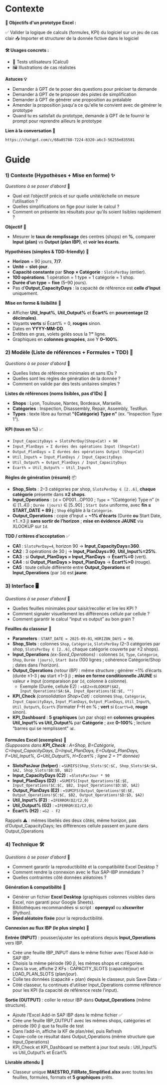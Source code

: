 # Contexte
**📌 Objectifs d'un prototype Excel :**

✅ Valider la logique de calculs (formules, KPI) du logiciel sur un jeu de cas clair
📥 Importer et structurer de la donnée fictive dans le logiciel

**🛠 Usages concrets :**
- 👥 Tests utilisateurs (Calcul)
- 🖼️ Illustrations de cas réalistes

**Astuces 💡**
- Demander à GPT de te poser des questions pour préciser ta demande
- Demander à GPT de te proposer des pistes de simplification
- Demander à GPT de générer une proposition au préalable
- Amender la proposition jusqu'a ce qu'elle te convient avec de générer le prototype
- Quand tu es satisfait du prototype, demande à GPT de te fournir le prompt pour reprendre ailleurs le prototype

**Lien à la conversation 🔗**
```
https://chatgpt.com/c/68a05788-7224-8320-a6c3-56255e835581
```

# Guide 

### 1) Contexte (Hypothèses + Mise en forme) ✨
*Questions à se poser d’abord* 🤔  
- Quel est l’objectif précis et sur quelle unité/échelle on mesure l’utilisation ?  
- Quelles simplifications on fige pour isoler le calcul ?  
- Comment on présente les résultats pour qu’ils soient lisibles rapidement ?

**Objectif** 🎯  
- Mesurer le **taux de remplissage** des centres (shops) en **%**, comparer **Input (plan)** vs **Output (plan IBP)**, et **voir les écarts**.

**Hypothèses (simples & TDD-friendly)** 🧩  
- **Horizon** = 90 jours, **7/7**.  
- **Unité** = **slot-jour**.  
- **Capacité constante** par **Shop × Catégorie** : `SlotsPerDay` (entier).  
- **100 opérations**. 1 opération = 1 type = 1 catégorie = 1 shop.  
- **Durée d’un type** = **fixe** (5–90 jours).  
- Pas d’**Output_CapacityDays** : la capacité de référence est **celle d’Input** uniquement.

**Mise en forme & lisibilité** 👀  
- Afficher **Util_Input%**, **Util_Output%** et **Écart%** en **pourcentage (2 décimales)**.  
- Voyants **verts** si Écart% = 0, **rouges** sinon.  
- Dates en **YYYY-MM-DD**.  
- Entêtes en gras, volets gelés sous la 1ʳᵉ ligne.  
- Graphiques en **colonnes groupées**, axe Y **0–100%**.

### 2) Modèle (Liste de références + Formules + TDD) 🧠
*Questions à se poser d’abord* 📝  
- Quelles listes de référence minimales et sans IDs ?  
- Quelles sont les règles de génération de la donnée ?
- Comment on valide par des tests unitaires simples ?

**Listes de références (noms lisibles, pas d’IDs)** 📇  
- **Shops** : Lyon, Toulouse, Nantes, Bordeaux, Marseille.  
- **Catégories** : Inspection, Disassembly, Repair, Assembly, TestRun.  
- **Types** : texte libre au format **“{Catégorie} Type n”** (ex. “Inspection Type 1”).

**KPI (tous en %)** 📈  
- `Input_CapacityDays = SlotsPerDay(Shop×Cat) × 90`  
- `Input_PlanDays = Σ durées des opérations Input (Shop×Cat)`  
- `Output_PlanDays = Σ durées des opérations Output (Shop×Cat)`  
- `Util_Input% = Input_PlanDays / Input_CapacityDays`  
- `Util_Output% = Output_PlanDays / Input_CapacityDays`  
- `Écart% = Util_Output% – Util_Input%`

**Règles de génération (résumé)** 📦  
- **Shop_Slots** : 2–3 catégories par shop, `SlotsPerDay ∈ [2..6]`, **chaque catégorie** présente dans **≥2 shops**.  
- **Input_Operations** : `Id` = OP001…OP100 ; `Type` = “{Catégorie} Type n” (n ∈ [1..4]) ; `Durée (jours)` ∈ [5..90] ; `Start Date` uniforme, avec **fin ≤ START_DATE + 89 j** ; `Shop` éligible à la `Catégorie`.  
- **Output_Operations** : copie d’Input + **~1% d’écarts** (Durée **ou** Start Date, ±1..±3 j) **sans sortir de l’horizon** ; **mise en évidence JAUNE** via XLOOKUP sur `Id`.

**TDD / critères d’acceptation** ✅  
- **CA1** : `SlotsPerDay=4`, horizon 90 → **Input_CapacityDays=360**.  
- **CA2** : 3 opérations de 30 j → **Input_PlanDays=90**, **Util_Input%=25%**.  
- **CA3** : si **Output_PlanDays = Input_PlanDays** → **Écart%=0** (vert).  
- **CA4** : si **Output_PlanDays > Input_PlanDays** → **Écart%>0** (rouge).  
- **CA5** : toute cellule différente entre **Output_Operations** et **Input_Operations** (par `Id`) est **jaune**.

### 3) Interface 🖥️
*Questions à se poser d’abord* 💬  
- Quelles feuilles minimales pour saisir/recoller et lire les KPI ?  
- Comment signaler visuellement les différences cellule par cellule ?
- Comment garantir le calcul “input vs output” au bon grain ?

**Feuilles du classeur** 📒  
- **Parameters** : `START_DATE = 2025-09-01`, `HORIZON_DAYS = 90`.  
- **Shop_Slots** : colonnes `Shop`, `Catégorie`, `SlotsPerDay` (2–3 catégories par shop, `SlotsPerDay ∈ [2..6]`, chaque catégorie couverte par ≥2 shops).  
- **Input_Operations** *(ex-Seed_Operations)* : colonnes `Id`, `Type`, `Catégorie`, `Shop`, `Durée (jours)`, `Start Date` (100 lignes ; cohérence Catégorie/Shop ; dates dans l’horizon).  
- **Output_Operations** *(retour IBP)* : même structure ; générer ~1% d’écarts (durée ±1–3 j **ou** start ±1–3 j) ; **mise en forme conditionnelle JAUNE** si valeur ≠ Input (comparaison par `Id`, colonne à colonne).  
  - Exemple (Durée, cellule E2) : `=$E2<>XLOOKUP($A2, Input_Operations!$A:$A, Input_Operations!$E:$E, "")`  
- **KPI_Check** *(consolidation Shop×Cat)* : colonnes `Shop`, `Catégorie`, `Input_CapacityDays`, `Input_PlanDays`, `Output_PlanDays`, `Util_Input%`, `Util_Output%`, `Écart%` (formater F–H en % ; **vert** si `Écart%=0`, **rouge** sinon).  
- **KPI_Dashboard** : **5 graphiques** (un par shop) en **colonnes groupées** **Util_Input% vs Util_Output%** par **Catégorie** ; axe **0–100%** ; lecture “barres qui se remplissent” 📊.

**Formules Excel (exemples)** 🧮  
*(Supposons dans **KPI_Check** : A=Shop, B=Catégorie, C=Input_CapacityDays, D=Input_PlanDays, E=Output_PlanDays, F=Util_Input%, G=Util_Output%, H=Écart% ; ligne 2 = 1ʳᵉ donnée)*  
- **SlotsParJour (helper)** : `=SUMIFS(Shop_Slots!$C:$C, Shop_Slots!$A:$A, $A2, Shop_Slots!$B:$B, $B2)`  
- **Input_CapacityDays (C2)** : `=SlotsParJour * 90`  
- **Input_PlanDays (D2)** : `=SUMIFS(Input_Operations!$E:$E, Input_Operations!$C:$C, $B2, Input_Operations!$D:$D, $A2)`  
- **Output_PlanDays (E2)** : `=SUMIFS(Output_Operations!$E:$E, Output_Operations!$C:$C, $B2, Output_Operations!$D:$D, $A2)`  
- **Util_Input% (F2)** : `=IFERROR(D2/C2,0)`  
- **Util_Output% (G2)** : `=IFERROR(E2/C2,0)`  
- **Écart% (H2)** : `=G2 - F2`


Rappels ⚠️ : mêmes libellés des deux côtés, même horizon, pas d’Output_CapacityDays; les différences cellule passent en jaune dans Output_Operations

### 4) Technique 🛠️
*Questions à se poser d’abord* 🧪  
- Comment garantir la reproductibilité et la compatibilité Excel Desktop ?
- Comment rendre la connexion avec le flux SAP-IBP immédiate ?
- Quelles contraintes côté données aléatoires ?

**Génération & compatibilité** 🧰  
- Générer un fichier **Excel Desktop** (graphiques colonnes visibles dans Excel, non garanti pour Google Sheets).  
- Bibliothèques recommandées si script : **openpyxl** ou **xlsxwriter** (Python).  
- **Seed aléatoire fixée** pour la reproductibilité.

**Connexion au flux IBP (le plus simple)** 🔄  

**Entrée (INPUT)** : pousser/ajuster les opérations depuis **Input_Operations** vers IBP.

- Crée une feuille IBP_INPUT dans le même fichier avec l’Excel Add-in SAP IBP.
- Choisis la même période (90 j), les mêmes shops et catégories.
- Dans la vue, affiche 2 KFs : CAPACITY_SLOTS (capacité/jour) et LOAD_PLAN_SLOTS (plan/jour).
- Colle tes données (capacité + plan) depuis le classeur, puis Save Data ✅
- Côté classeur, tu continues d’utiliser Input_Operations comme référence pour les KPI (la capacité de référence reste l’input).

**Sortie (OUTPUT)** : coller le retour IBP dans **Output_Operations** (même structure).

- Ajoute l’Excel Add-in SAP IBP dans le même fichier ✅
- Crée une feuille IBP_OUTPUT avec les mêmes shops, catégories et période (90 j) que ta feuille de test
- Dans l’add-in, affiche la KF de plan/réel, puis Refresh
- Copie-colle ce résultat dans Output_Operations (même structure que Input_Operations)
- KPI_Check et KPI_Dashboard se mettent à jour tout seuls : Util_Input% vs Util_Output% et Écart%

**Livrable attendu** 📁  
- Classeur unique **MAESTRO_FillRate_Simplified.xlsx** avec toutes les feuilles, formules, formats et **5 graphiques** prêts.  
